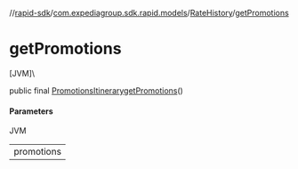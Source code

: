 //[rapid-sdk](../../../index.md)/[com.expediagroup.sdk.rapid.models](../index.md)/[RateHistory](index.md)/[getPromotions](get-promotions.md)

# getPromotions

[JVM]\

public final [PromotionsItinerary](../-promotions-itinerary/index.md)[getPromotions](get-promotions.md)()

#### Parameters

JVM

| |
|---|
| promotions |
